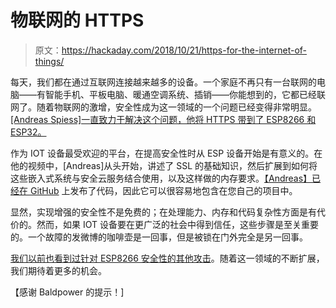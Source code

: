# 物联网的 HTTPS

> 原文：<https://hackaday.com/2018/10/21/https-for-the-internet-of-things/>

每天，我们都在通过互联网连接越来越多的设备。一个家庭不再只有一台联网的电脑——有智能手机、平板电脑、暖通空调系统、插销——你能想到的，它都已经联网了。随着物联网的激增，安全性成为这一领域的一个问题已经变得非常明显。[[Andreas Spiess]一直致力于解决这个问题，他将 HTTPS 带到了 ESP8266 和 ESP32。](https://www.youtube.com/watch?v=Wm1xKj4bKsY&feature=youtu.be)

作为 IOT 设备最受欢迎的平台，在提高安全性时从 ESP 设备开始是有意义的。在他的视频中，[Andreas]从头开始，讲述了 SSL 的基础知识，然后扩展到如何将这些嵌入式系统与安全云服务结合使用，以及这样做的内存要求。[【Andreas】已经在 GitHub](https://github.com/SensorsIot/HTTPS-for-Makers) 上发布了代码，因此它可以很容易地包含在您自己的项目中。

显然，实现增强的安全性不是免费的；在处理能力、内存和代码复杂性方面是有代价的。然而，如果 IOT 设备要在更广泛的社会中得到信任，这些步骤是至关重要的。一个故障的发微博的咖啡壶是一回事，但是被锁在门外完全是另一回事。

[我们以前也看到过针对 ESP8266 安全性的其他攻击](https://hackaday.com/2017/06/20/practical-iot-cryptography-on-the-espressif-esp8266/)。随着这一领域的不断扩展，我们期待着更多的机会。

【感谢 Baldpower 的提示！]